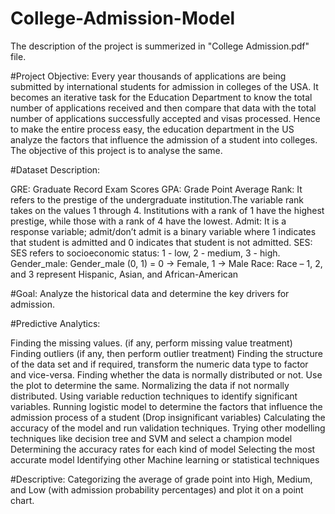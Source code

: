 # College-Admission-Model

The description of the project is summerized in "College Admission.pdf" file.

#Project Objective: 
Every year thousands of applications are being submitted by international students for admission in colleges of the USA. It becomes an iterative task for the Education Department to know the total number of applications received and then compare that data with the total number of applications successfully accepted and visas processed. Hence to make the entire process easy, the education department in the US analyze the factors that influence the admission of a student into colleges. The objective of this project is to analyse the same.

#Dataset Description:

GRE:	Graduate Record Exam Scores
GPA:	Grade Point Average
Rank:	It refers to the prestige of the undergraduate institution.The variable rank takes on the values 1 through 4. Institutions with a rank of 1 have the highest prestige, while those with a rank of 4 have the lowest.
Admit:	It is a response variable; admit/don’t admit is a binary variable where 1 indicates that student is admitted and 0 indicates that student is not admitted. 
SES:	SES refers to socioeconomic status: 1 - low, 2 - medium, 3 - high.
Gender_male:	Gender_male (0, 1) = 0 -> Female, 1 -> Male
Race:	Race – 1, 2, and 3 represent Hispanic, Asian, and African-American 

#Goal: Analyze the historical data and determine the key drivers for admission.

#Predictive Analytics: 

Finding the missing values. (if any, perform missing value treatment)
Finding outliers (if any, then perform outlier treatment)
Finding the structure of the data set and if required, transform the numeric data type to factor and vice-versa.
Finding whether the data is normally distributed or not. Use the plot to determine the same. 
Normalizing the data if not normally distributed.
Using variable reduction techniques to identify significant variables.
Running logistic model to determine the factors that influence the admission process of a student (Drop insignificant variables) 
Calculating the accuracy of the model and run validation techniques.
Trying other modelling techniques like decision tree and SVM and select a champion model 
Determining the accuracy rates for each kind of model 
Selecting the most accurate model 
Identifying other Machine learning or statistical techniques
 

#Descriptive: 
Categorizing the average of grade point into High, Medium, and Low (with admission probability percentages) and plot it on a point chart.  
